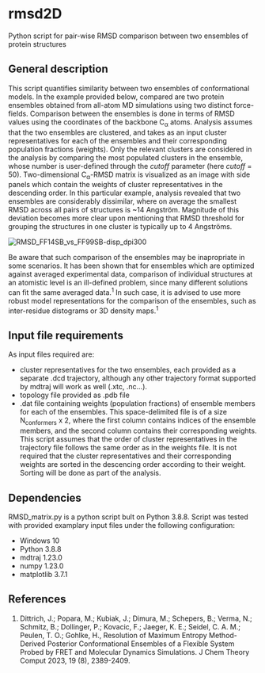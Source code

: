 # rmsd2D
Python script for pair-wise RMSD comparison between two ensembles of protein structures


## General description

This script quantifies similarity between two ensembles of conformational models. In the example provided below, compared are two protein ensembles 
obtained from all-atom MD simulations using two distinct force-fields. Comparison between the ensembles is done in terms of RMSD values using the coordinates 
of the backbone C<sub>&alpha;</sub> atoms. Analysis assumes that the two ensembles are clustered, and takes as an input cluster representatives for each of the 
ensembles and their corresponding population fractions (weights). Only the relevant clusters are considered in the analysis by comparing the most populated clusters
in the ensemble, whose number is user-defined through the _cutoff_ parameter (here _cutoff_ = 50). Two-dimensional C<sub>&alpha;</sub>-RMSD matrix is visualized as an image
with side panels which contain the weights of cluster representatives in the descending order. 
In this particular example, analysis revealed that two ensembles are considerably dissimilar, where on average the smallest RMSD across all pairs of structures is ~14 Angström.
Magnitude of this deviation becomes more clear upon mentioning that RMSD threshold for grouping the structures in one cluster is typically up to 4 Angströms.


![RMSD_FF14SB_vs_FF99SB-disp_dpi300](https://github.com/mpopara/rmsd2D/assets/40856779/b6ab868f-285f-4384-9cd7-c34dba3f3707)

Be aware that such comparison of the ensembles may be inapropriate in some scenarios. It has been shown that for ensembles which are optimized against averaged experimental data, 
comparison of individual structures at an atomistic level is an ill-defined problem, since many different solutions can fit the same averaged data.<sup>1</sup>
In such case, it is advised to use more robust model representations for the comparison of the ensembles, such as inter-residue distograms or 3D density maps.<sup>1</sup>

## Input file requirements

As input files required are:

* cluster representatives for the two ensembles, each provided as a separate .dcd trajectory, although any other trajectory format supported by mdtraj will work as well (.xtc, .nc...).
* topology file provided as .pdb file
* .dat file containing weights (population fractions) of ensemble members for each of the ensembles. This space-delimited file is of a size N<sub>conformers</sub> x 2, where the first column contains indices of the ensemble members,
 and the second column contains their corresponding weights. This script assumes that the order of cluster representatives in the trajectory file follows the same order as in the weights file.
It is not required that the cluster representatives and their corresponding weights are sorted in the descencing order according to their weight. Sorting will be done as part of the analysis. 

## Dependencies

RMSD_matrix.py is a python script bult on Python 3.8.8. Script was tested with provided examplary input files under the following configuration:

* Windows 10
* Python 3.8.8
* mdtraj 1.23.0
* numpy 1.23.0
* matplotlib 3.7.1

## References
1. Dittrich, J.; Popara, M.; Kubiak, J.; Dimura, M.; Schepers, B.; Verma, N.; Schmitz,
B.; Dollinger, P.; Kovacic, F.; Jaeger, K. E.; Seidel, C. A. M.; Peulen, T. O.; Gohlke, H.,
Resolution of Maximum Entropy Method-Derived Posterior Conformational Ensembles of a
Flexible System Probed by FRET and Molecular Dynamics Simulations. J Chem Theory
Comput 2023, 19 (8), 2389-2409.



